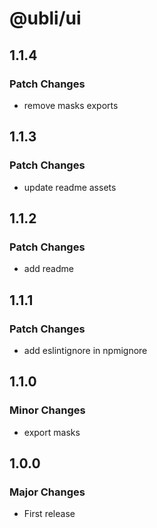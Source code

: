 # @ubli/ui

## 1.1.4

### Patch Changes

- remove masks exports

## 1.1.3

### Patch Changes

- update readme assets

## 1.1.2

### Patch Changes

- add readme

## 1.1.1

### Patch Changes

- add eslintignore in npmignore

## 1.1.0

### Minor Changes

- export masks

## 1.0.0

### Major Changes

- First release
